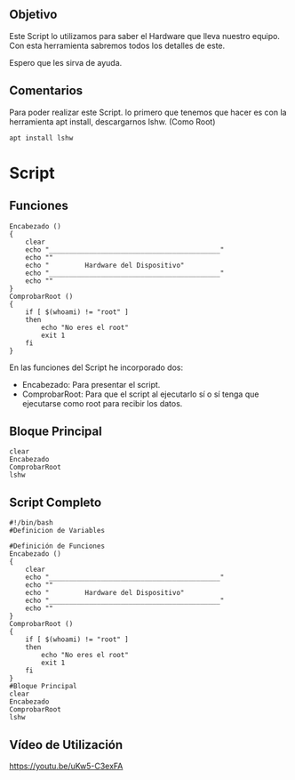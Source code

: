 ## Objetivo
Este Script lo utilizamos para saber el Hardware que lleva nuestro equipo. Con esta herramienta sabremos todos los detalles de este.<p> Espero que les sirva de ayuda.</p>

## Comentarios
Para poder realizar este Script. lo primero que tenemos que hacer es con la herramienta apt install, descargarnos lshw. (Como Root)
```
apt install lshw
```


# Script

## Funciones
```
Encabezado ()
{
    clear
    echo "___________________________________________"
    echo ""
    echo "         Hardware del Dispositivo"
    echo "___________________________________________"
    echo ""
}
ComprobarRoot ()
{
    if [ $(whoami) != "root" ]
    then
        echo "No eres el root"
        exit 1
    fi
}
```
En las funciones del Script he incorporado dos:
<ul>
    <li>Encabezado: Para presentar el script.</li>
    <li>ComprobarRoot: Para que el script al ejecutarlo sí o sí tenga que ejecutarse como root para recibir los datos.</li>
</ul>
    
## Bloque Principal
```
clear
Encabezado
ComprobarRoot
lshw
```

## Script Completo
```
#!/bin/bash
#Definicion de Variables

#Definición de Funciones
Encabezado ()
{
    clear
    echo "___________________________________________"
    echo ""
    echo "         Hardware del Dispositivo"
    echo "___________________________________________"
    echo ""
}
ComprobarRoot ()
{
    if [ $(whoami) != "root" ]
    then
        echo "No eres el root"
        exit 1
    fi
}
#Bloque Principal
clear
Encabezado
ComprobarRoot
lshw
```

## Vídeo de Utilización
<https://youtu.be/uKw5-C3exFA>
